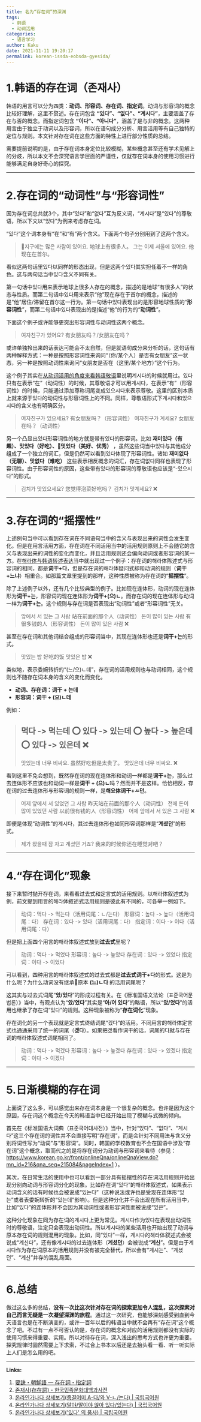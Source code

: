 ```yaml
---
title: 名为“存在词”的深渊
tags:
  - 韩语
  - 动词活用
categories:
  - 语言学习
author: Kaku
date: 2021-11-11 19:20:17
permalink: korean-issda-eobsda-gyesida/
---
```


# 1.韩语的存在词（존재사）

韩语的用言可以分为四类：**动词、形容词、存在词、指定词**。动词与形容词的概念比较好理解，这里不赘述。存在词包含 **“있다”、“없다”、“계시다”**，主要涵盖了存在与否的概念。而指定词包含 **“이다”、“아니다”**，涵盖了是与非的概念。这两种用言由于独立于动词以及形容词，所以在语句成分分析、用言活用等有自己独特的定位与规则。本文针对存在词在这些方面的特性上进行部分性质的总结。

需要提前说明的是，由于存在词本身定位比较模糊，某些概念甚至还有学术见解上的分歧，所以本文不会深究语言学层面的严谨性，仅就存在词本身的使用习惯进行能够满足自身好奇心的探究。

<!--more-->

---

# 2.存在词的“动词性”与“形容词性”

因为存在词总共就3个，其中“있다”和“없다”互为反义词，“계시다”是“있다”的尊敬语，所以下文以“있다”为例来考虑存在词。

“있다”这个词本身有“在”和“有”两个含义。下面两个句子分别用到了这两个含义。

> 지구에는 많은 사람이 있어요. 地球上有很多人。
> 그는 이제 서울에 있어요. 他现在在首尔。

看似这两句话里있다以同样的形态出现，但是这两个있다其实担任着不一样的角色。这与两句话当中있다含义不同有关。

第一句话中있다用来表示地球上很多人存在的概念，描述的是地球“有很多人”的状态与性质。而第二句话中있다用来表示“他”现在存在于首尔的概念，描述的是“他”居住/滞留在首尔这一行为。第一句话中있다表现出的是形容地球性质的“**形容词性**”，而第二句话中있다表现出的是描述“他”的行为的“**动词性**”。

下面这个例子或许能够更突出形容词性与动词性这两个概念。

> 여자친구가 있어요? 有女朋友吗？/女朋友在吗？

或许单独拎出来的话表达可能会不太自然，但是就语句成分来分析的话，这句话有两种解释方式：一种是按照形容词性来询问“（你/某个人）是否有女朋友”这一状态，另一种是按照动词性来询问“女朋友是否在（这里/某个地方）”这个行为。

这个例子其实在[从动词活用的角度来看韩语敬语](/korean-honorific-forms/#4-6-안녕히-계세요：特殊尊敬语的准尊敬阶命令式)里说明계시다的时候就用过。있다只有在表示“在”（动词性）的时候，其尊敬语才可以用계시다，在表示“有”（形容词性）的时候，只能通过添加尊称词尾变成있으시다来表示尊敬。这里的区别本质上就来源于있다的动词性与形容词性上的不同。同样，尊敬语形式下계시다和있으시다的含义也有明确区分。

> 여자친구가 있으세요? 有女朋友吗？（形容词性）
> 여자친구가 계세요? 女朋友在吗？（动词性）

另一个凸显出있다形容词性的地方就是带有있다的形容词。比如 **재미있다（有趣）、맛있다（好吃）、멋있다（美好、优秀）** ，虽然这些词当中있다与其他成分组成了一个独立的词汇，但是仍然可以看到있다体现了形容词性。诸如 **재미없다（无聊）、맛없다（难吃）** 这些表示相反概念的词汇，存在词없다同样也表现了形容词性。由于形容词性的原因，这些带有있다的形容词的尊敬语也应该是“-있으시다”的形式。

> 김치가 맛있으세요? 您觉得泡菜好吃吗？
> 김치가 맛계세요? ❌

---

# 3.存在词的“摇摆性”

上述例句当中可以看到存在词在不同语句当中的含义与表现出来的词性会发生变化。但是在用言活用方面，存在词在不同活用当中的活用规则原则上不会随它的含义与表现出来的词性的变化而变化，并且活用规则还会偏向动词或者形容词的某一方。在[해라体与韩语转述表达](/korean-haela/)当中就出现过一个例子：存在词的해라体陈述式与形容词的相同，都是**词干+다**，但是存在词的해라体疑问式却和动词的规则（**词干+느냐**）相重合。如那篇文章里提到的那样，这种性质被称为存在词的“**摇摆性**”。

除了上述例子以外，还有几个比较典型的例子。比如现在连体形，动词的现在连体形为**词干+는**，形容词的现在连体形为**词干+(으)ㄴ**。而存在词的现在连体形与动词一样为**词干+는**。这个规则与存在词是否表现出“动词性”或者“形容词性”无关。

> 앞에서 서 있는 그 사람 站在前面的那个人（动词性）
> 돈이 많이 있는 사람 有很多钱的人（形容词性）
> 돈이 많이 있은 사람 ❌

甚至在存在词和其他词结合组成的形容词当中，其现在连体形也还是**词干+는**的形式。

> 맛있는 밥 好吃的饭
> 맛있은 밥 ❌

类似地，表示委婉转折的“(느/으)ㄴ데”，存在词的活用规则也与动词相同，这个规则也不随存在词本身的含义的变化而变化。

- **动词、存在词：词干 + 는데**
- **形容词：词干 + (으)ㄴ데**

例如：

> 먹다 -> 먹는데 ⭕️
> 있다 -> 있는데 ⭕️
> 높다 -> 높은데 ⭕️
> 있다 -> 있은데 ❌
> ---
> 맛있는데 너무 비싸요. 虽然好吃但是太贵了。
> 맛있은데 너무 비싸요. ❌

看到这里不免会想到，既然存在词的现在连体形和动词一样都是**词干+는**，那么过去连体形不应该也和动词一样是**词干 + (으)ㄴ**吗？然而并不是这样。恰恰相反，存在词的过去连体形与形容词的规则一样，是**해요体词干+ㅆ던**。

> 어제 앞에서 서 있었던 그 사람 昨天站在前面的那个人（动词性）
> 전에 돈이 많이 있었던 사람 以前很有钱的人（形容词性）
> 어제 앞에서 서 있은 그 사람 ❌

即便是体现“动词性”的계시다，其过去连体形也如同形容词那样是“**계셨던**”的形式。

> 제가 왔을때 잠 자고 계셨던 거죠? 我来的时候你还在睡觉对吧？

---

# 4.“存在词化”现象

接下来暂时抛开存在词，来看看过去式和定言式的活用规则。以해라体叙述式为例，前文提到用言的해라体叙述式活用规则是彼此有不同的，可各举一例如下。

> 动词：먹다 -> 먹는다（活用词尾：ㄴ/는다）
> 形容词：높다 -> 높다（活用词尾：다）
> 存在词：있다 -> 있다（活用词尾：다）
> 指定词：이다 -> 이다（活用词尾：다）

但是把上面四个用言的해라体叙述式放到**过去式**里呢？

> 动词：먹다 -> 먹었다
> 形容词：높다 -> 높았다
> 存在词：있다 -> 있었다
> 指定词：이다 -> 이었다

可以看到，四种用言的해라体叙述式的过去式都是**过去式词干+다**的形式。这是为什么呢？为什么动词没有继承原本 **(느)ㄴ다** 的活用词尾呢？

这其实与过去式词尾“**았/었다**”的形成过程有关。在《标准国语文法论（표준국어문법론）》当中，有观点认为“**았/었다**”其实是“**아/어 있다**”的略语，所以“**았/었다**”的活用也继承了存在词“있다”的规则。这种现象被称为“**存在词化**”现象。

存在词化的另一个表现就是定言式终结词尾“겠다”的活用。不同用言的해라体定言式也通通采用了统一的词尾（**겠다**）。如果把겠看作词干的话，词尾的다就与存在词的해라体叙述式词尾相同了。

> 动词：먹다 -> 먹겠다
> 形容词：높다 -> 높겠다
> 存在词：있다 -> 있겠다
> 指定词：이다 -> 이겠다

---

# 5.日渐模糊的存在词

上面说了这么多，可以感觉出来存在词本身是一个很复杂的概念。也许是因为这个原因，存在词这个概念在今天的韩语当中已经开始出现了模糊与式微的倾向。

首先在《标准国语大词典（표준국어대사전）》当中，针对“있다”、“없다”、“계시다”这三个存在词的词性并不会直接写明“存在词”，而是会针对不同用法与含义分别将词性写为“动词”与”形容词”。同时，韩国的学校教育也不会在国语中涉及“存在词”这个概念，取而代之的是将存在词分为动词与形容词来看待（参见：https://www.korean.go.kr/front/onlineQna/onlineQnaView.do?mn_id=216&qna_seq=215084&pageIndex=1 ）。

其次，在日常生活的使用中也可以看到一部分具有摇摆性的存在词活用规则开始出现分别向动词与形容词分化的现象。比如存在词“있다”的해라体叙述式，如果表示动词含义的话有时候也会被说成“있는다”（这种说法或许也是受现在连体形“있는”或者表委婉转折的“있는데”影响）。但是这种分化并不会出现在所有活用当中，比如“있다”的连体形并不会因为其动词性或者形容词性而被说成“있은”。

这种分化现象在同为存在词的계시다上更为常见。계시다作为있다在表现出动词性时的尊敬语，注定只会表现出动词性。所以계시다的某些活用也开始出现了动词与原本存在词的规则混用的现象。比如，同“있다”一样，계시다的해라体叙述式会被说成“계신다”，还有像계시다的过去连体形（**계셨던**）会被说成“**계신**”。但是由于계시다作为存在词原本的活用规则并没有被完全替代，所以会有“계시는”、“계셨던”、“계신”并存的混乱局面。

---

# 6.总结

做过这么多的总结，**没有一次比这次针对存在词的探索更加令人混乱，这次探索对自己而言无疑是一次凝望深渊的旅程**。通过这一次研究，也能够深刻感受到直到今天语言也是在不断演变的，或许一百年以后的韩语当中就不会再有“存在词”这个概念了吧。不过有一点不可否认的是，存在词的概念和对应的活用规则都没有实际的使用习惯来得重要、实用。所以对待存在词，深入浅出的思考方式也许更为重要。探究规律时固然需要上下求索，不过合上书本以后还是去抬头看一看、听一听实际上人们是怎么用的吧。

---

**Links:**

1. [要訣・朝鮮語 ― 存在詞・指定詞](http://www.tufs.ac.jp/ts/personal/choes/kouza/yoketu/sonzaisi_siteisi.html)
2. [존재사(存在詞) - 한국민족문화대백과사전](http://encykorea.aks.ac.kr/Contents/Item/E0052849)
3. [온라인가나다 상세보기(종결어미 A-다/와 V-ㄴ/는다) | 국립국어원](https://www.korean.go.kr/front/onlineQna/onlineQnaView.do?mn_id=216&qna_seq=9158)
4. [온라인가나다 상세보기(말야/말이야 앉아 있다/있는다) | 국립국어원](https://www.korean.go.kr/front/onlineQna/onlineQnaView.do?mn_id=216&qna_seq=37810)
5. [온라인가나다 상세보기('있다' 의 품사) | 국립국어원](https://korean.go.kr/front/onlineQna/onlineQnaView.do?mn_id=216&qna_seq=133961)
